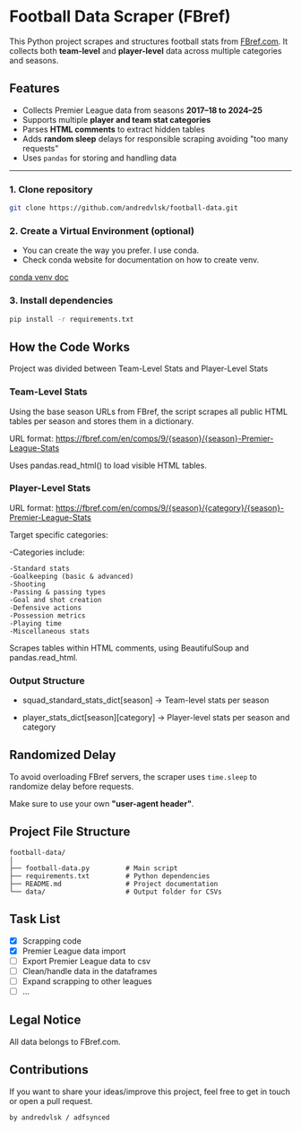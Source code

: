 # Football Data Scraper (FBref)

This Python project scrapes and structures football stats from [FBref.com](https://fbref.com/en/). It collects both **team-level** and **player-level** data across multiple categories and seasons.

## Features

- Collects Premier League data from seasons **2017–18 to 2024–25**
- Supports multiple **player and team stat categories**
- Parses **HTML comments** to extract hidden tables
- Adds **random sleep** delays for responsible scraping avoiding "too many requests"
- Uses `pandas` for storing and handling data

---

### 1. Clone repository

```bash
git clone https://github.com/andredvlsk/football-data.git
```

### 2. Create a Virtual Environment (optional)

- You can create the way you prefer. I use conda.
- Check conda website for documentation on how to create venv.

[conda venv doc](https://docs.conda.io/projects/conda/en/latest/user-guide/tasks/manage-environments.html#)

### 3. Install dependencies

```bash
pip install -r requirements.txt
```

## How the Code Works

Project was divided between Team-Level Stats and Player-Level Stats

### Team-Level Stats

Using the base season URLs from FBref, the script scrapes all public HTML tables per season and stores them in a dictionary.

URL format:
https://fbref.com/en/comps/9/{season}/{season}-Premier-League-Stats

Uses pandas.read_html() to load visible HTML tables.

### Player-Level Stats

URL format:
https://fbref.com/en/comps/9/{season}/{category}/{season}-Premier-League-Stats

Target specific categories:

-Categories include:

    -Standard stats
    -Goalkeeping (basic & advanced)
    -Shooting
    -Passing & passing types
    -Goal and shot creation
    -Defensive actions
    -Possession metrics
    -Playing time
    -Miscellaneous stats

Scrapes tables within HTML comments, using BeautifulSoup and pandas.read_html.

### Output Structure

- squad_standard_stats_dict[season] → Team-level stats per season

- player_stats_dict[season][category] → Player-level stats per season and category

## Randomized Delay

To avoid overloading FBref servers, the scraper uses `time.sleep` to randomize delay before requests.

Make sure to use your own **"user-agent header"**.

## Project File Structure
```
football-data/
│
├── football-data.py         # Main script
├── requirements.txt         # Python dependencies
├── README.md                # Project documentation
└── data/                    # Output folder for CSVs
```
## Task List

- [x] Scrapping code
- [x] Premier League data import
- [ ] Export Premier League data to csv
- [ ] Clean/handle data in the dataframes
- [ ] Expand scrapping to other leagues
- [ ] ...

## Legal Notice

All data belongs to FBref.com.

## Contributions

If you want to share your ideas/improve this project, feel free to get in touch or open a pull request.

`by andredvlsk / adfsynced`